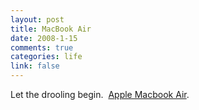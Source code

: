 ```yaml
--- 
layout: post
title: MacBook Air
date: 2008-1-15
comments: true
categories: life
link: false
---
```

Let the drooling begin.  <a href="http://www.apple.com/macbookair/" title="Apple MacBook Air">Apple Macbook Air</a>.
